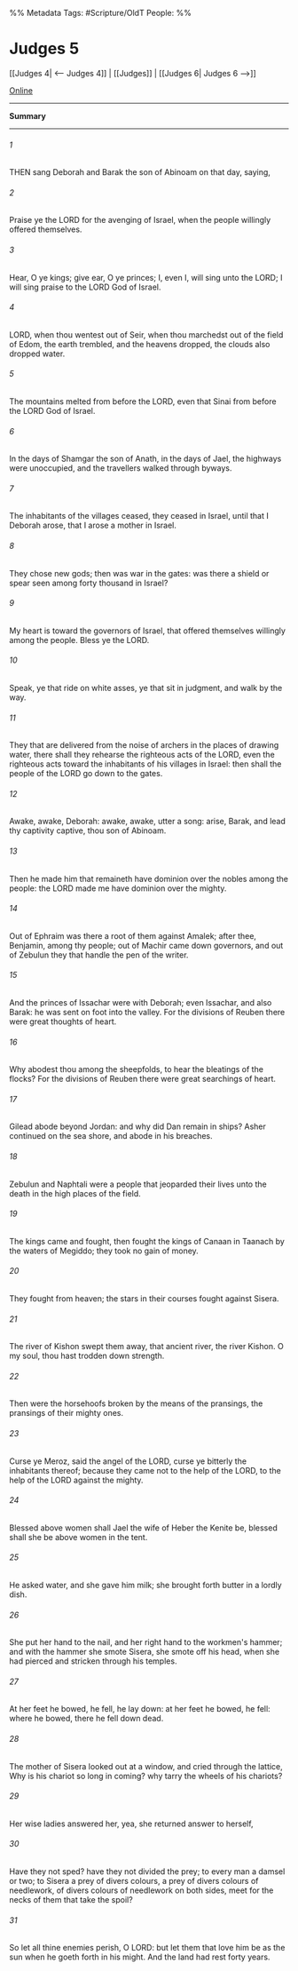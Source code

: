 

%% Metadata
Tags: #Scripture/OldT
People: 
%%
# Judges 5
[[Judges 4| <-- Judges 4]] | [[Judges]] | [[Judges 6| Judges 6 -->]]

[Online](https://churchofjesuschrist.org/study/scriptures/ot/judg/5?lang=eng)

---
__Summary__



---

###### 1
THEN sang Deborah and Barak the son of Abinoam on that day, saying,
###### 2
Praise ye the LORD for the avenging of Israel, when the people willingly offered themselves.
###### 3
Hear, O ye kings; give ear, O ye princes; I, even I, will sing unto the LORD; I will sing praise to the LORD God of Israel.
###### 4
LORD, when thou wentest out of Seir, when thou marchedst out of the field of Edom, the earth trembled, and the heavens dropped, the clouds also dropped water.
###### 5
The mountains melted from before the LORD, even that Sinai from before the LORD God of Israel.
###### 6
In the days of Shamgar the son of Anath, in the days of Jael, the highways were unoccupied, and the travellers walked through byways.
###### 7
The inhabitants of the villages ceased, they ceased in Israel, until that I Deborah arose, that I arose a mother in Israel.
###### 8
They chose new gods; then was war in the gates: was there a shield or spear seen among forty thousand in Israel?
###### 9
My heart is toward the governors of Israel, that offered themselves willingly among the people.  Bless ye the LORD.
###### 10
Speak, ye that ride on white asses, ye that sit in judgment, and walk by the way.
###### 11
They that are delivered from the noise of archers in the places of drawing water, there shall they rehearse the righteous acts of the LORD, even the righteous acts toward the inhabitants of his villages in Israel: then shall the people of the LORD go down to the gates.
###### 12
Awake, awake, Deborah: awake, awake, utter a song: arise, Barak, and lead thy captivity captive, thou son of Abinoam.
###### 13
Then he made him that remaineth have dominion over the nobles among the people: the LORD made me have dominion over the mighty.
###### 14
Out of Ephraim was there a root of them against Amalek; after thee, Benjamin, among thy people; out of Machir came down governors, and out of Zebulun they that handle the pen of the writer.
###### 15
And the princes of Issachar were with Deborah; even Issachar, and also Barak: he was sent on foot into the valley.  For the divisions of Reuben there were great thoughts of heart.
###### 16
Why abodest thou among the sheepfolds, to hear the bleatings of the flocks?  For the divisions of Reuben there were great searchings of heart.
###### 17
Gilead abode beyond Jordan: and why did Dan remain in ships?  Asher continued on the sea shore, and abode in his breaches.
###### 18
Zebulun and Naphtali were a people that jeoparded their lives unto the death in the high places of the field.
###### 19
The kings came and fought, then fought the kings of Canaan in Taanach by the waters of Megiddo; they took no gain of money.
###### 20
They fought from heaven; the stars in their courses fought against Sisera.
###### 21
The river of Kishon swept them away, that ancient river, the river Kishon.  O my soul, thou hast trodden down strength.
###### 22
Then were the horsehoofs broken by the means of the pransings, the pransings of their mighty ones.
###### 23
Curse ye Meroz, said the angel of the LORD, curse ye bitterly the inhabitants thereof; because they came not to the help of the LORD, to the help of the LORD against the mighty.
###### 24
Blessed above women shall Jael the wife of Heber the Kenite be, blessed shall she be above women in the tent.
###### 25
He asked water, and she gave him milk; she brought forth butter in a lordly dish.
###### 26
She put her hand to the nail, and her right hand to the workmen's hammer; and with the hammer she smote Sisera, she smote off his head, when she had pierced and stricken through his temples.
###### 27
At her feet he bowed, he fell, he lay down: at her feet he bowed, he fell: where he bowed, there he fell down dead.
###### 28
The mother of Sisera looked out at a window, and cried through the lattice, Why is his chariot so long in coming?  why tarry the wheels of his chariots?
###### 29
Her wise ladies answered her, yea, she returned answer to herself,
###### 30
Have they not sped?  have they not divided the prey; to every man a damsel or two; to Sisera a prey of divers colours, a prey of divers colours of needlework, of divers colours of needlework on both sides, meet for the necks of them that take the spoil?
###### 31
So let all thine enemies perish, O LORD: but let them that love him be as the sun when he goeth forth in his might.  And the land had rest forty years.



